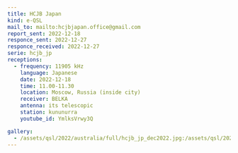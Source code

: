 ```yaml
---
title: HCJB Japan
kind: e-QSL
mail_to: mailto:hcjbjapan.office@gmail.com
report_sent: 2022-12-18
responce_sent: 2022-12-27
responce_received: 2022-12-27
serie: hcjb_jp
receptions:
  - frequency: 11905 kHz
    language: Japanese
    date: 2022-12-18
    time: 11.00-11.30
    location: Moscow, Russia (inside city)
    receiver: BELKA
    antenna: its telescopic
    station: kununurra
    youtube_id: YmlksVrwy3Q

gallery:
  - /assets/qsl/2022/australia/full/hcjb_jp_dec2022.jpg:/assets/qsl/2022/australia/small/hcjb_jp_dec2022.jpg
---
```

